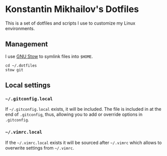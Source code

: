 # Konstantin Mikhailov's Dotfiles

This is a set of dotfiles and scripts I use to customize my Linux environments.

## Management

I use [GNU Stow](https://www.gnu.org/software/stow/) to symlink files into 
`$HOME`.

```
cd ~/.dotfiles
stow git
```

## Local settings

### `~/.gitconfig.local`

If `~/.gitconfig.local` exists, it will be included. The file is included in 
at the end of `.gitconfig`, thus, allowing you to add or override options in
`.gitconfig`.

### `~/.vimrc.local`

If the `~/.vimrc.local` exists it will be sourced after `~/.vimrc` which allows
to overwrite settings from `~/.vimrc`.
